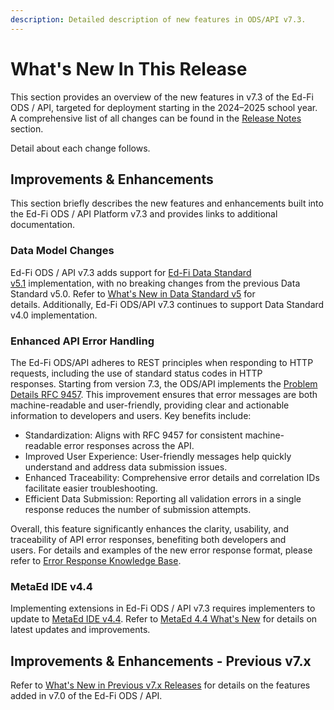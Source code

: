 ```yaml
---
description: Detailed description of new features in ODS/API v7.3.
---
```


# What's New In This Release

This section provides an overview of the new features in v7.3 of the Ed-Fi ODS /
API, targeted for deployment starting in the 2024–2025 school year. A
comprehensive list of all changes can be found in the [Release
Notes](./release-notes.md) section.

Detail about each change follows.

## Improvements & Enhancements

This section briefly describes the new features and enhancements built into the
Ed-Fi ODS / API Platform v7.3 and provides links to additional documentation.

### Data Model Changes

Ed-Fi ODS / API v7.3 adds support for [Ed-Fi Data Standard
v5.1](https://edfi.atlassian.net/wiki/spaces/EFDS5/overview) implementation, with
no breaking changes from the previous Data Standard v5.0. Refer to [What's New
in Data Standard
v5](https://edfi.atlassian.net/wiki/spaces/EFDS5/pages/26706990/What%27s+New) for
details. Additionally, Ed-Fi ODS/API v7.3 continues to support Data Standard
v4.0 implementation.

### Enhanced API Error Handling

The Ed-Fi ODS/API adheres to REST principles when responding to HTTP requests,
including the use of standard status codes in HTTP responses. Starting from
version 7.3, the ODS/API implements the [Problem Details RFC
9457](https://www.rfc-editor.org/rfc/rfc9457.html). This improvement ensures
that error messages are both machine-readable and user-friendly, providing clear
and actionable information to developers and users. Key benefits include:

* Standardization: Aligns with RFC 9457 for consistent machine-readable error
  responses across the API.
* Improved User Experience: User-friendly messages help quickly understand and
  address data submission issues.
* Enhanced Traceability: Comprehensive error details and correlation IDs
  facilitate easier troubleshooting.
* Efficient Data Submission: Reporting all validation errors in a single
  response reduces the number of submission attempts.

Overall, this feature significantly enhances the clarity, usability, and
traceability of API error responses, benefiting both developers and users. For
details and examples of the new error response format, please refer to [Error
Response Knowledge
Base](../client-developers-guide/error-response-knowledge-base.md).  

### MetaEd IDE v4.4

Implementing extensions in Ed-Fi ODS / API v7.3 requires implementers to update
to [MetaEd IDE
v4.4](https://edfi.atlassian.net/wiki/display/METAED20/MetaEd+Home). Refer to
[MetaEd 4.4 What's
New](https://edfi.atlassian.net/wiki/spaces/METAED20/pages/23711107/What%27s+New)
for details on latest updates and improvements.

## Improvements & Enhancements - Previous v7.x

Refer to [What's New in Previous v7.x
Releases](./whats-new-in-prev-v7x-releases.md) for details on the
features added in v7.0 of the Ed-Fi ODS / API.
